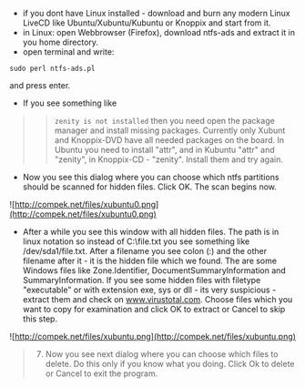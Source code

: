   * if you dont have Linux installed - download and burn any modern Linux LiveCD like Ubuntu/Xubuntu/Kubuntu or Knoppix and start from it.
  * in Linux: open Webbrowser (Firefox), download ntfs-ads and extract it in you home directory.
  * open terminal and write:
```
sudo perl ntfs-ads.pl
```
and press enter.
  * If you see something like
> > `zenity is not installed`
then you need open the package manager and install missing packages. Currently only Xubunt and Knoppix-DVD have all needed packages on the board. In Ubuntu you need to install "attr", and in Kubuntu "attr" and "zenity", in Knoppix-CD - "zenity". Install them and try again.
  * Now you see this dialog where you can choose which ntfs partitions should be scanned for hidden files. Click OK. The scan begins now.

![http://compek.net/files/xubuntu0.png](http://compek.net/files/xubuntu0.png)

  * After a while you see this window with all hidden files. The path is in linux notation so instead of C:\file.txt you see something like /dev/sda1/file.txt. After a filename you see colon (:) and the other filename after it - it is the hidden file which we found. The are some Windows files like Zone.Identifier, DocumentSummaryInformation and SummaryInformation. If you see some hidden files with filetype "executable" or with extension exe, sys or dll - its very suspicious - extract them and check on www.virustotal.com. Choose files which you want to copy for examination and click OK to extract or Cancel to skip this step.

![http://compek.net/files/xubuntu.png](http://compek.net/files/xubuntu.png)


> 7. Now you see next dialog where you can choose which files to delete. Do this only if you know what you doing. Click Ok to delete or Cancel to exit the program.